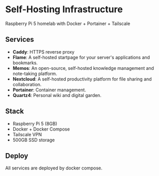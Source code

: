 # Self-Hosting Infrastructure

Raspberry Pi 5 homelab with Docker + Portainer + Tailscale

## Services
- **Caddy**: HTTPS reverse proxy
- **Flame**: A self-hosted startpage for your server's applications and bookmarks.
- **Memos**: An open-source, self-hosted knowledge management and note-taking platform.
- **Nextcloud**: A self-hosted productivity platform for file sharing and collaboration.
- **Portainer**: Container management.
- **Quartz4**: Personal wiki and digital garden.

## Stack
- Raspberry Pi 5 (8GB)
- Docker + Docker Compose
- Tailscale VPN
- 500GB SSD storage

## Deploy
All services are deployed by docker compose.
